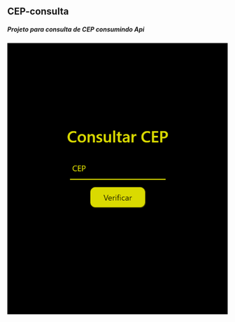 ## CEP-consulta
##### Projeto para consulta de CEP consumindo Api

![GIF](https://github.com/CasaliWe/CEP-consulta/blob/main/cep.gif)
